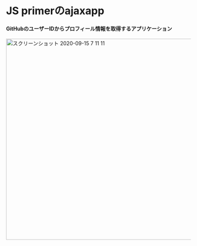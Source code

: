 # JS primerのajaxapp

#### GitHubのユーザーIDからプロフィール情報を取得するアプリケーション

<img width="548" alt="スクリーンショット 2020-09-15 7 11 11" src="https://user-images.githubusercontent.com/55835461/93714332-e42f5a80-fb9c-11ea-8d45-b25a6e9c6528.png">
